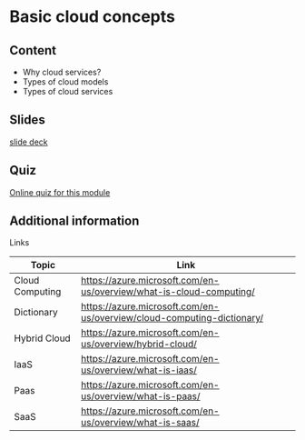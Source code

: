 # Basic cloud concepts

## Content

- Why cloud services?
- Types of cloud models
- Types of cloud services

## Slides

[slide deck](1_cloudconcept.pptx)

## Quiz

[Online quiz for this module](
https://forms.office.com/Pages/ResponsePage.aspx?id=v4j5cvGGr0GRqy180BHbR3jbLunQYZ9MtHvpDOQLlT1UM0ZNUzFBWTlYV04xUVY3UFEwSDFSWEs1NS4u)

## Additional information

Links

|Topic|Link|
|-----|----|
|Cloud Computing|<https://azure.microsoft.com/en-us/overview/what-is-cloud-computing/>|
|Dictionary|<https://azure.microsoft.com/en-us/overview/cloud-computing-dictionary/>|
|Hybrid Cloud|<https://azure.microsoft.com/en-us/overview/hybrid-cloud/>|
|IaaS|<https://azure.microsoft.com/en-us/overview/what-is-iaas/>|
|Paas|<https://azure.microsoft.com/en-us/overview/what-is-paas/>|
|SaaS|<https://azure.microsoft.com/en-us/overview/what-is-saas/>|
